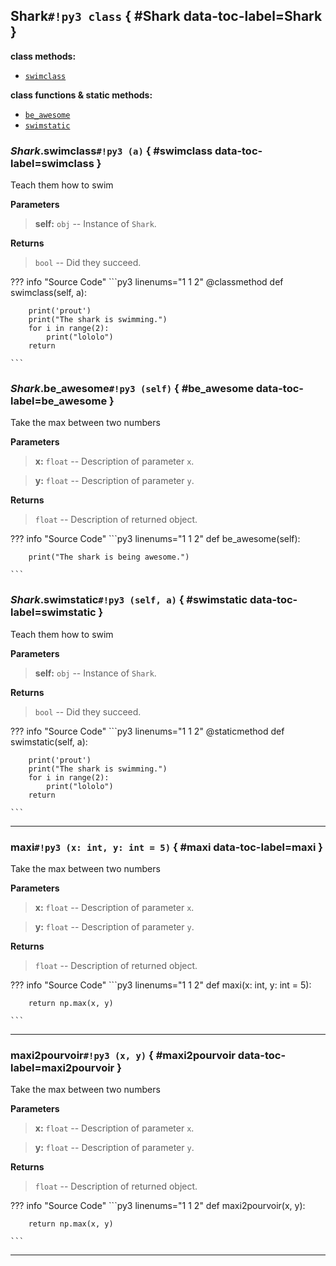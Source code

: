 ## **Shark**`#!py3 class` { #Shark data-toc-label=Shark }



**class methods:** 

 - [`swimclass`](#swimclass)

**class functions & static methods:** 

 - [`be_awesome`](#be_awesome)
 - [`swimstatic`](#swimstatic)

### *Shark*.**swimclass**`#!py3 (a)` { #swimclass data-toc-label=swimclass }

Teach them how to swim

**Parameters**

> **self:** `obj` -- Instance of `Shark`.

**Returns**

> `bool` -- Did they succeed.


??? info "Source Code" 
	```py3 linenums="1 1 2" 
	@classmethod
	def swimclass(self, a):
	    
	    print('prout')
	    print("The shark is swimming.")
	    for i in range(2):
	        print("lololo")
	    return
	
	```
### *Shark*.**be_awesome**`#!py3 (self)` { #be_awesome data-toc-label=be_awesome }

Take the max between two numbers

**Parameters**

> **x:** `float` -- Description of parameter `x`.

> **y:** `float` -- Description of parameter `y`.

**Returns**

> `float` -- Description of returned object.


??? info "Source Code" 
	```py3 linenums="1 1 2" 
	def be_awesome(self):
	    
	    print("The shark is being awesome.")
	
	```
### *Shark*.**swimstatic**`#!py3 (self, a)` { #swimstatic data-toc-label=swimstatic }

Teach them how to swim

**Parameters**

> **self:** `obj` -- Instance of `Shark`.

**Returns**

> `bool` -- Did they succeed.


??? info "Source Code" 
	```py3 linenums="1 1 2" 
	@staticmethod
	def swimstatic(self, a):
	    
	    print('prout')
	    print("The shark is swimming.")
	    for i in range(2):
	        print("lololo")
	    return
	
	```

______

### **maxi**`#!py3 (x: int, y: int = 5)` { #maxi data-toc-label=maxi }

Take the max between two numbers

**Parameters**

> **x:** `float` -- Description of parameter `x`.

> **y:** `float` -- Description of parameter `y`.

**Returns**

> `float` -- Description of returned object.


??? info "Source Code" 
	```py3 linenums="1 1 2" 
	def maxi(x: int, y: int = 5):
	    
	    return np.max(x, y)
	
	```

______

### **maxi2pourvoir**`#!py3 (x, y)` { #maxi2pourvoir data-toc-label=maxi2pourvoir }

Take the max between two numbers

**Parameters**

> **x:** `float` -- Description of parameter `x`.

> **y:** `float` -- Description of parameter `y`.

**Returns**

> `float` -- Description of returned object.


??? info "Source Code" 
	```py3 linenums="1 1 2" 
	def maxi2pourvoir(x, y):
	    
	    return np.max(x, y)
	
	```

______

